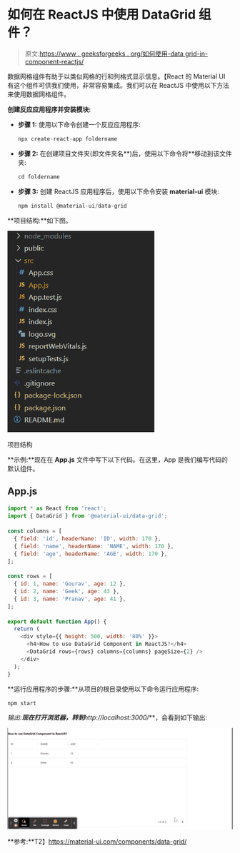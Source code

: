 # 如何在 ReactJS 中使用 DataGrid 组件？

> 原文:[https://www . geeksforgeeks . org/如何使用-data grid-in-component-reactjs/](https://www.geeksforgeeks.org/how-to-use-datagrid-component-in-reactjs/)

数据网格组件有助于以类似网格的行和列格式显示信息。【React 的 Material UI 有这个组件可供我们使用，非常容易集成。我们可以在 ReactJS 中使用以下方法来使用数据网格组件。

**创建反应应用程序并安装模块:**

*   **步骤 1:** 使用以下命令创建一个反应应用程序:

    ```jsx
    npx create-react-app foldername
    ```

*   **步骤 2:** 在创建项目文件夹(即文件夹名**)后，使用以下命令将**移动到该文件夹:

    ```jsx
    cd foldername
    ```

*   **步骤 3:** 创建 ReactJS 应用程序后，使用以下命令安装 **material-ui** 模块:

    ```jsx
    npm install @material-ui/data-grid
    ```

**项目结构:**如下图。

![](img/f04ae0d8b722a9fff0bd9bd138b29c23.png)

项目结构

**示例:**现在在 **App.js** 文件中写下以下代码。在这里，App 是我们编写代码的默认组件。

## App.js

```jsx
import * as React from 'react';
import { DataGrid } from '@material-ui/data-grid';

const columns = [
  { field: 'id', headerName: 'ID', width: 170 },
  { field: 'name', headerName: 'NAME', width: 170 },
  { field: 'age', headerName: 'AGE', width: 170 },
];

const rows = [
  { id: 1, name: 'Gourav', age: 12 },
  { id: 2, name: 'Geek', age: 43 },
  { id: 3, name: 'Pranav', age: 41 },
];

export default function App() {
  return (
    <div style={{ height: 500, width: '80%' }}>
      <h4>How to use DataGrid Component in ReactJS?</h4>
      <DataGrid rows={rows} columns={columns} pageSize={2} />
    </div>
  );
}
```

**运行应用程序的步骤:**从项目的根目录使用以下命令运行应用程序:

```jsx
npm start
```

**输出:**现在打开浏览器，转到***http://localhost:3000/***，会看到如下输出:

![](img/8f026c6cb32c2d5742bf55c9250d060e.png)

**参考:**T2】https://material-ui.com/components/data-grid/